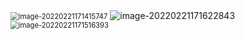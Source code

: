 <img src="https://gitee.com/LovelyHzz/imgSave/raw/master/note/202202211714797.png" alt="image-20220221171415747" style="zoom:80%;" />

<img src="https://gitee.com/LovelyHzz/imgSave/raw/master/note/202202211716881.png" alt="image-20220221171622843"  />

<img src="https://gitee.com/LovelyHzz/imgSave/raw/master/note/202202211715495.png" alt="image-20220221171516393" style="zoom:80%;" />
